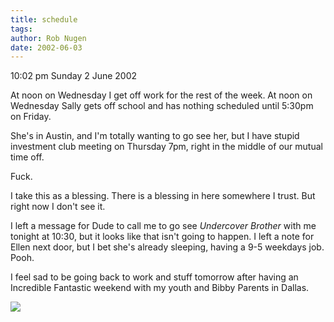 ```yaml
---
title: schedule
tags: 
author: Rob Nugen
date: 2002-06-03
---
```


<p class=date>10:02 pm Sunday 2 June 2002</p>

<p>At noon on Wednesday I get off work for the rest of the week.  At noon on
Wednesday Sally gets off school and has nothing scheduled until 5:30pm on
Friday.</p>

<p>She's in Austin, and I'm totally wanting to go see her, but I have stupid
investment club meeting on Thursday 7pm, right in the middle of our mutual
time off.</p>

<p>Fuck.</p>

<p>I take this as a blessing.  There is a blessing in here somewhere I
trust.  But right now I don't see it.</p>

<p>I left a message for Dude to call me to go see <em>Undercover
Brother</em> with me tonight at 10:30, but it looks like that isn't going to
happen.  I left a note for Ellen next door, but I bet she's already
sleeping, having a 9-5 weekdays job.  Pooh.</p>

<p>I feel sad to be going back to work and stuff tomorrow after having an
Incredible Fantastic weekend with my youth and Bibby Parents in Dallas.</p>

<p><img src="/images/rob/wL-ROB.gif"/></p>

